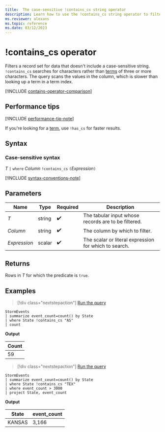 ```yaml
---
title:  The case-sensitive !contains_cs string operator
description: Learn how to use the !contains_cs string operator to filter data that doesn't include a case-sensitive string.
ms.reviewer: alexans
ms.topic: reference
ms.date: 03/12/2023
---
```


# !contains_cs operator

Filters a record set for data that doesn't include a case-sensitive string. `!contains_cs` searches for characters rather than [terms](datatypes-string-operators.md#what-is-a-term) of three or more characters. The query scans the values in the column, which is slower than looking up a term in a term index.

[!INCLUDE [contains-operator-comparison](../../includes/contains-operator-comparison.md)]

## Performance tips

[!INCLUDE [performance-tip-note](../../includes/performance-tip-note.md)]

If you're looking for a [term](datatypes-string-operators.md#what-is-a-term), use `!has_cs` for faster results.

## Syntax

### Case-sensitive syntax

*T* `|` `where` *Column* `!contains_cs` `(`*Expression*`)`

[!INCLUDE [syntax-conventions-note](../../includes/syntax-conventions-note.md)]

## Parameters

| Name | Type | Required | Description |
|--|--|--|--|
| *T* | string |  :heavy_check_mark:| The tabular input whose records are to be filtered.|
| *Column* | string |  :heavy_check_mark:| The column by which to filter.|
| *Expression* | scalar |  :heavy_check_mark:| The scalar or literal expression for which to search.|

## Returns

Rows in *T* for which the predicate is `true`.

## Examples

> [!div class="nextstepaction"]
> <a href="https://dataexplorer.azure.com/clusters/help/databases/Samples?query=H4sIAAAAAAAAAwsuyS/KdS1LzSsp5qpRKC7NzU0syqxKVUgFCcUn55fmldiCSQ1NhaRKheCSxJJUoMLyjNSiVAhPQTE5P68kMTOvOD65WEHJMVgJKA/WAgDbLF9iXAAAAA==" target="_blank">Run the query</a>

```kusto
StormEvents
| summarize event_count=count() by State
| where State !contains_cs "AS"
| count
```

**Output**

|Count|
|-----|
|59|

> [!div class="nextstepaction"]
> <a href="https://dataexplorer.azure.com/clusters/help/databases/Samples?query=H4sIAAAAAAAAAwsuyS/KdS1LzSsp5qpRKC7NzU0syqxKVUgFCcUn55fmldiCSQ1NhaRKheCSxJJUoMLyjNSiVAhPQTE5P68kMTOvOD65WEEpxDVCCa4AyRQFOwVjAwMDoFRBUX5WanIJRLcOshoAY3LN3I0AAAA=" target="_blank">Run the query</a>

```kusto
StormEvents
| summarize event_count=count() by State
| where State !contains_cs "TEX"
| where event_count > 3000
| project State, event_count
```

**Output**

|State|event_count|
|-----|-----------|
|KANSAS|3,166|
